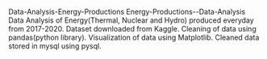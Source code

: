 Data-Analysis-Energy-Productions
Energy-Productions--Data-Analysis
Data Analysis of Energy(Thermal, Nuclear and Hydro) produced everyday from 2017-2020.
Dataset downloaded from Kaggle.
Cleaning of data using pandas(python library).
Visualization of data using Matplotlib.
Cleaned data stored in mysql using pysql.

